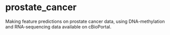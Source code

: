# prostate_cancer
Making feature predictions on prostate cancer data, using DNA-methylation and RNA-sequencing data available on cBioPortal.
